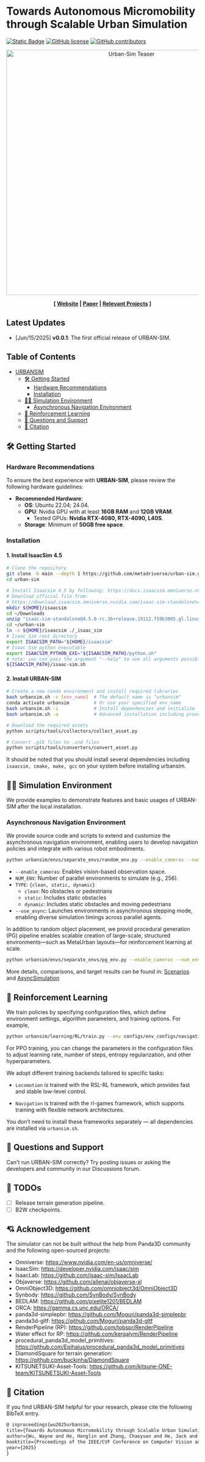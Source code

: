 # Towards Autonomous Micromobility through Scalable Urban Simulation

[![Static Badge](https://img.shields.io/badge/URBANSIM-arxiv-blue)](https://arxiv.org/pdf/2505.00690.pdf)
[![GitHub license](https://img.shields.io/github/license/metadriverse/urban-sim)](https://github.com/metadriverse/urban-sim/blob/main/LICENSE.txt)
[![GitHub contributors](https://img.shields.io/github/contributors/metadriverse/urban-sim)](https://github.com/metadriverse/urban-sim/graphs/contributors)

<p align="center">
  <img src="documentation/assets/teaser.gif" alt="Urban-Sim Teaser"  width="640">
</p>

<div style="text-align: center; width:100%; margin: 0 auto; display: inline-block">
<strong>
[
<a href="https://metadriverse.github.io/urban-sim/">Website</a>
|
<a href="https://arxiv.org/pdf/2505.00690.pdf">Paper</a>
|
<a href="https://metadriverse.github.io/">Relevant Projects</a>
]
</strong>
</div>

## Latest Updates
- [Jun/15/2025] **v0.0.1**: The first official release of URBAN-SIM.

## Table of Contents
- [URBANSIM](#-towards-autonomous-micromobility-through-scalable-urban-simulation)
  - [🛠 Getting Started](#-getting-started)
    - [Hardware Recommendations](#hardware-recommendations)
    - [Installation](#installation)
  - [🏃‍♂️ Simulation Environment](#️-simulation-environment)
    - [Asynchronous Navigation Environment](#asynchronous-navigation-environment)
  - [🚀 Reinforcement Learning](#-reinforcement-learning)
  - [📖 Questions and Support](#-questions-and-support)
  - [📎 Citation](#-citation)

## 🛠 Getting Started

### Hardware Recommendations

To ensure the best experience with **URBAN-SIM**, please review the following hardware guidelines:

- **Recommended Hardware**:  
  - **OS**: Ubuntu 22.04; 24.04.
  - **GPU**: Nvidia GPU with at least **16GB RAM** and **12GB VRAM**.
    - Tested GPUs: **Nvidia RTX-4080, RTX-4090, L40S**.   
  - **Storage**: Minimum of **50GB free space**.  

### Installation
#### 1. Install IsaacSim 4.5
```bash
# Clone the repository
git clone -b main --depth 1 https://github.com/metadriverse/urban-sim.git
cd urban-sim

# Install Isaacsim 4.5 by following: https://docs.isaacsim.omniverse.nvidia.com/4.5.0/installation/install_workstation.html
# Download official file from: 
# https://download.isaacsim.omniverse.nvidia.com/isaac-sim-standalone%404.5.0-rc.36%2Brelease.19112.f59b3005.gl.linux-x86_64.release.zip
mkdir ${HOME}/isaacsim
cd ~/Downloads
unzip "isaac-sim-standalone@4.5.0-rc.36+release.19112.f59b3005.gl.linux-x86_64.release.zip" -d ${HOME}/isaacsim
cd ~/urban-sim
ln -s ${HOME}/isaacsim ./_isaac_sim
# Isaac Sim root directory
export ISAACSIM_PATH="${HOME}/isaacsim"
# Isaac Sim python executable
export ISAACSIM_PYTHON_EXE="${ISAACSIM_PATH}/python.sh"
# note: you can pass the argument "--help" to see all arguments possible.
${ISAACSIM_PATH}/isaac-sim.sh
```

#### 2. Install URBAN-SIM

```bash
# Create a new conda environment and install required libraries
bash urbansim.sh -c [env_name]  # The default name is "urbansim"
conda activate urbansim         # Or use your specified env_name
bash urbansim.sh -i             # Install dependencies and initialize
bash urbansim.sh -a             # Advanced installation including procedural generation pipeline and rl training frameworks

# Download the required assets
python scripts/tools/collectors/collect_asset.py

# Convert .glb files to .usd files
python scripts/tools/converters/convert_asset.py
```

It should be noted that you should install several dependencies including ```isaacsim, cmake, make, gcc``` on your system before installing urbansim.

## 🏃‍♂️ Simulation Environment

We provide examples to demonstrate features and basic usages of URBAN-SIM after the local installation.

### Asynchronous Navigation Environment
We provide source code and scripts to extend and customize the asynchronous navigation environment, enabling users to develop navigation policies and integrate with various robot embodiments.
```bash
python urbansim/envs/separate_envs/random_env.py --enable_cameras --num_envs ${NUM_ENV} --scenario_type ${TYPE} --use_async
```
- `--enable_cameras`: Enables vision-based observation space.
- `NUM_ENV`: Number of parallel environments to simulate (e.g., 256).
- `TYPE`: `{clean, static, dynamic}`  
  - `clean`: No obstacles or pedestrians  
  - `static`: Includes static obstacles  
  - `dynamic`: Includes static obstacles and moving pedestrians
- `--use_async`: Launches environments in asynchronous stepping mode, enabling diverse simulation timings across parallel agents.

In addition to random object placement, we provid procedural generation (PG) pipeline enables scalable creation of large-scale, structured environments—such as MetaUrban layouts—for reinforcement learning at scale.
```bash
python urbansim/envs/separate_envs/pg_env.py --enable_cameras --num_envs ${NUM_ENV} --use_async
```

More details, comparisons, and target results can be found in:
[Scenarios](documentation/scenario_generation.md) and [AsyncSimulation](documentation/async_simulation.md)

## 🚀 Reinforcement Learning
We train policies by specifying configuration files, which define environment settings, algorithm parameters, and training options. For example,

```bash
python urbansim/learning/RL/train.py --env configs/env_configs/navigation/coco.yaml --enable_cameras
```

For PPO training, you can change the parameters in the configuration files to adjust learning rate, number of steps, entropy regularization, and other hyperparameters.

We adopt different training backends tailored to specific tasks:

- `Locomotion` is trained with the RSL-RL framework, which provides fast and stable low-level control.

- `Navigation` is trained with the rl-games framework, which supports training with flexible network architectures.

You don’t need to install these frameworks separately — all dependencies are installed via ```urbansim.sh```.


## 📖 Questions and Support

Can't run URBAN-SIM correctly? Try posting issues or asking the developers and community in our Discussions forum.

## 📌 TODOs
<!-- - [ ] Release evaluation code with MiniTown assets.
- [ ] Release pretrained models along with full training configurations.
- [ ] Release a lightweight procedural generation pipeline. -->
- [ ] Release terrain generation pipeline.
- [ ] B2W checkpoints.

## 💘 Acknowledgement
The simulator can not be built without the help from Panda3D community and the following open-sourced projects:
- Omniverse: https://www.nvidia.com/en-us/omniverse/
- IsaacSim: https://developer.nvidia.com/isaac/sim
- IsaacLab: https://github.com/isaac-sim/IsaacLab
- Objaverse: https://github.com/allenai/objaverse-xl
- OmniObject3D: https://github.com/omniobject3d/OmniObject3D
- Synbody: https://github.com/SynBody/SynBody
- BEDLAM: https://github.com/pixelite1201/BEDLAM
- ORCA: https://gamma.cs.unc.edu/ORCA/
- panda3d-simplepbr: https://github.com/Moguri/panda3d-simplepbr
- panda3d-gltf: https://github.com/Moguri/panda3d-gltf
- RenderPipeline (RP): https://github.com/tobspr/RenderPipeline
- Water effect for RP: https://github.com/kergalym/RenderPipeline 
- procedural_panda3d_model_primitives: https://github.com/Epihaius/procedural_panda3d_model_primitives
- DiamondSquare for terrain generation: https://github.com/buckinha/DiamondSquare
- KITSUNETSUKI-Asset-Tools: https://github.com/kitsune-ONE-team/KITSUNETSUKI-Asset-Tools

## 📎 Citation

If you find URBAN-SIM helpful for your research, please cite the following BibTeX entry.

```latex
@ inproceedings{wu2025urbansim,
title={Towards Autonomous Micromobility through Scalable Urban Simulation},
author={Wu, Wayne and He, Honglin and Zhang, Chaoyuan and He, Jack and Zhao, Seth Z. and Gong, Ran and Li, Quanyi and Zhou, Bolei},
booktitle={Proceedings of the IEEE/CVF Conference on Computer Vision and Pattern Recognition},
year={2025}
}
```
